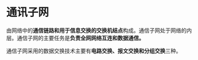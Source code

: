 # 通讯子网

由网络中的**通信链路和用于信息交换的交换机结点**构成。通信子网处于网络的内层。通信子网的主要任务是**负责全网网络互连和数据通信。**

通信子网采用的数据交换技术主要有**电路交换、报文交换和分组交换**三种。

